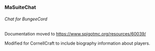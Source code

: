 ### MaSuiteChat
###### Chat for BungeeCord

Documentation moved to https://www.spigotmc.org/resources/60039/

Modified for CornellCraft to include biography information about players.
